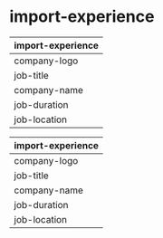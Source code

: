 # import-experience

| import-experience |
| :---- |
| company-logo | https://example.com/company-logo.png |
| job-title | Senior Software Engineer |
| company-name | Tech Company Inc. |
| job-duration | Jan 2020 - Present |
| job-location | San Francisco, CA |

| import-experience |
| :---- |
| company-logo | https://example.com/another-company-logo.png |
| job-title | Software Engineer |
| company-name | Another Tech Company |
| job-duration | Jun 2017 - Dec 2019 |
| job-location | New York, NY |

